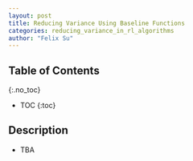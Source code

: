 ```yaml
---
layout: post
title: Reducing Variance Using Baseline Functions
categories: reducing_variance_in_rl_algorithms
author: "Felix Su"
---
```


## Table of Contents
{:.no_toc}
* TOC
{:toc}

## Description

- TBA